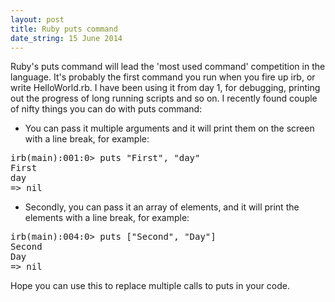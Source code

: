 ```yaml
---
layout: post
title: Ruby puts command
date_string: 15 June 2014
--- 
```


Ruby's puts command will lead the 'most used command' competition in the language. It's probably the first command you run when you fire up irb, or write HelloWorld.rb. I have been using it from day 1, for debugging, printing out the progress of long running scripts and so on. I recently found couple of nifty things you can do with puts command:

* You can pass it multiple arguments and it will print them on the screen with a line break, for example:

<pre>
irb(main):001:0> puts "First", "day"
First
day
=> nil
</pre>

* Secondly, you can pass it an array of elements, and it will print the elements with a line break, for example:

<pre>
irb(main):004:0> puts ["Second", "Day"]
Second
Day
=> nil
</pre>

Hope you can use this to replace multiple calls to puts in your code.
